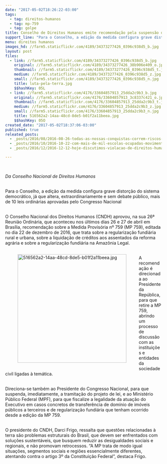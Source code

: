 ```yaml
---
date: "2017-05-02T18:26:22-03:00"
tags:
  - tag: direitos-humanos
  - tag: mp-759
  - tag: golpe
title: Conselho de Direitos Humanos emite recomendação pela suspensão da MP 759
support_line: "Para o Conselho, a edição da medida configura grave distorção do sistema democrático."
menu: direitos humanos
images_hd: //farm5.staticflickr.com/4189/34373277426_0396c938d5_b.jpg
layout: post
files:
  - link: //farm5.staticflickr.com/4189/34373277426_0396c938d5_b.jpg
    original: //farm5.staticflickr.com/4189/34373277426_38b906e409_o.jpg
    thumbnail: //farm5.staticflickr.com/4189/34373277426_0396c938d5_t.jpg
    medium: //farm5.staticflickr.com/4189/34373277426_0396c938d5_z.jpg
    small: //farm5.staticflickr.com/4189/34373277426_0396c938d5_n.jpg
    title: luta-pela-terra.jpg
    $$hashKey: 05L
  - link: //farm5.staticflickr.com/4176/33604857913_25dda2c9b3_b.jpg
    original: //farm5.staticflickr.com/4176/33604857913_3c8337c421_o.jpg
    thumbnail: //farm5.staticflickr.com/4176/33604857913_25dda2c9b3_t.jpg
    medium: //farm5.staticflickr.com/4176/33604857913_25dda2c9b3_z.jpg
    small: //farm5.staticflickr.com/4176/33604857913_25dda2c9b3_n.jpg
    title: 516562a2-14aa-48cd-8de5-b01f2a11beea.jpg
    $$hashKey: 05O
created_date: "2017-05-02T18:37:06-03:00"
published: true
releated_posts:
  - _posts/2016/08/2016-08-26-todas-as-nossas-conquistas-correm-riscos-de-serem-anuladas-alerta-advogado-popular.md
  - _posts/2016/10/2016-10-22-com-mais-de-mil-escolas-ocupadas-movimento-de-secundaristas-nao-para-de-crescer.md
  - _posts/2016/12/2016-12-12-hoje-discutimos-violacao-de-direitos-humanos-amanha-vamos-para-a-rua-sofrer-na-pratica-aponta-lideranca-indigena.md

---
```

<p>&nbsp;</p>

<p><em>Da Conselho Nacional de Direitos Humanos &nbsp;</em></p>

<p><br />
Para o Conselho, a edi&ccedil;&atilde;o da medida configura grave distor&ccedil;&atilde;o do sistema democr&aacute;tico, j&aacute; que altera, extraordinariamente e sem debate p&uacute;blico, mais de 10 leis ordin&aacute;rias aprovadas pelo Congresso Nacional</p>

<p><br />
O Conselho Nacional dos Direitos Humanos (CNDH) aprovou, na sua 26&ordf; Reuni&atilde;o Ordin&aacute;ria, que aconteceu nos &uacute;ltimos dias 26 e 27 de abril em Bras&iacute;lia, recomenda&ccedil;&atilde;o sobre a Medida Provis&oacute;ria n&ordm; 759 (MP 759), editada no dia 22 de dezembro de 2016, que trata sobre a regulariza&ccedil;&atilde;o fundi&aacute;ria rural e urbana, sobre a liquida&ccedil;&atilde;o de cr&eacute;ditos aos assentados da reforma agr&aacute;ria e sobre a regulariza&ccedil;&atilde;o fundi&aacute;ria na Amaz&ocirc;nia Legal.</p>

<figure class="image" style="float:left"><img alt="516562a2-14aa-48cd-8de5-b01f2a11beea.jpg" height="350" src="//farm5.staticflickr.com/4176/33604857913_25dda2c9b3_b.jpg" width="350" />
<figcaption></figcaption>
</figure>

<p><br />
A recomenda&ccedil;&atilde;o &eacute; direcionada ao Presidente da Rep&uacute;blica, para que retire a MP 759, abrindo um processo de discuss&atilde;o com as institui&ccedil;&otilde;es e entidades da sociedade civil ligadas &agrave; tem&aacute;tica.</p>

<p><br />
Direciona-se tamb&eacute;m ao Presidente do Congresso Nacional, para que suspenda, imediatamente, a tramita&ccedil;&atilde;o do projeto de lei, e ao Minist&eacute;rio P&uacute;blico Federal (MPF), para que fiscalize a legalidade da atua&ccedil;&atilde;o do Executivo em casos concretos de transfer&ecirc;ncia de dom&iacute;nio de im&oacute;veis p&uacute;blicos a terceiros e de regulariza&ccedil;&atilde;o fundi&aacute;ria que tenham ocorrido desde a edi&ccedil;&atilde;o da MP 759.</p>

<p><br />
O presidente do CNDH, Darci Frigo, ressalta que quest&otilde;es relacionadas &agrave; terra s&atilde;o problemas estruturais do Brasil, que devem ser enfrentados com solu&ccedil;&otilde;es sustent&aacute;veis, que busquem reduzir as desigualdades sociais e regionais, e n&atilde;o promovam retrocessos. &ldquo;A MP trata de modo igual situa&ccedil;&otilde;es, segmentos sociais e regi&otilde;es essencialmente diferentes, atentando contra o artigo 3&ordm; da Constitui&ccedil;&atilde;o Federal&rdquo;, destaca Frigo.</p>

<p>&nbsp;</p>
